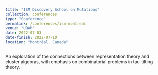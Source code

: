 ```yaml
---
title: "ISM Discovery School on Mutations"
collection: conferences
type: "Conference"
permalink: /conferences/ism-montreal
venue: "UQAM"
date: 2022-07-03
date-finish: 2022-07-10
location: "Montréal, Canada"
---
```


An exploration of the connections between representation theory and cluster algebras, with emphasis on combinatorial problems in tau-tilting theory.